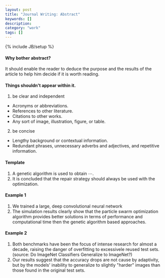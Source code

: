```yaml
---
layout: post
title: "Journal Writing: Abstract"
keywords: []
description: 
category: "work"
tags: []
---
```

{% include JB/setup %}

#### Why bother abstract?
It should enable the reader to deduce the purpose and the results of the
article to help him decide if it is worth reading.


#### Things shouldn't appear within it.
1. be clear and independent
- Acronyms or abbreviations.
- References to other literature.
- Citations to other works.
- Any sort of image, illustration, figure, or table.

2. be concise
- Lengthy background or contextual information.
- Redundant phrases, unnecessary adverbs and adjectives, and repetitive information.

#### Template
1. A genetic algorithm is used to obtain $\cdots$.
2. It is concluded that the repair strategy should always be used with the optimization.





#### Example 1
1. We trained a large, deep convolutional neural network
2. The simulation results clearly show that the particle swarm optimization
   algorithm provides better solutions in terms of performance and computational
   time then the genetic algorithm based approaches.

#### Example 2
1. Both benchmarks have been the focus of intense research for almost a decade,
raising the danger of overfitting to excessivele reused test sets.(source: Do
ImageNet Classifiers Generalize to ImageNet?)
2. Our results suggest that the accuracy drops are not cause by adaptivity, but
   by the models' inability to generalize to slightly "harder" images than those
   found in the original test sets.











